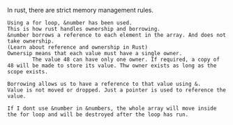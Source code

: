 In rust, there are strict memory management rules.

    Using a for loop, &number has been used.
    This is how rust handles ownership and borrowing.
    &number borrows a reference to each element in the array. And does not take ownership.
    (Learn about reference and ownership in Rust)
    Ownersip means that each value must have a single owner.
            The value 48 can have only one owner. If required, a copy of 48 will be made to store its value. Thw owner exists as long as the scope exists.

    Borrowing allows us to have a reference to that value using &.
    Value is not moved or dropped. Just a pointer is used to reference the value.

    If I dont use &number in &numbers, the whole array will move inside the for loop and will be destroyed after the loop has run.